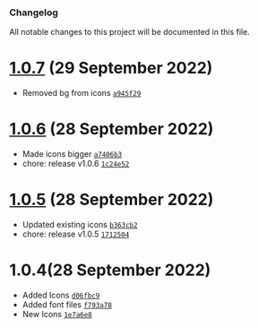 ### Changelog

All notable changes to this project will be documented in this file.

# [1.0.7](https://github.com/utkarshk384/seabed-icons/compare/1.0.6...1.0.7) (29 September 2022)

- Removed bg from icons [`a945f29`](https://github.com/utkarshk384/seabed-icons/commit/a945f29f914ea480b8c0d03ca351b5489621c1ec)

# [1.0.6](https://github.com/utkarshk384/seabed-icons/compare/1.0.5...1.0.6) (28 September 2022)

- Made icons bigger [`a7406b3`](https://github.com/utkarshk384/seabed-icons/commit/a7406b3750bb6ddf17d0d723dbdc05ae7c9f68d5)
- chore: release v1.0.6 [`1c24e52`](https://github.com/utkarshk384/seabed-icons/commit/1c24e528169f96c9855bda49cee778ca396a4345)

# [1.0.5](https://github.com/utkarshk384/seabed-icons/compare/1.0.4...1.0.5) (28 September 2022)

- Updated existing icons [`b363cb2`](https://github.com/utkarshk384/seabed-icons/commit/b363cb250a39f2ddf2d01433ef53c9fe2f0ce92c)
- chore: release v1.0.5 [`1712504`](https://github.com/utkarshk384/seabed-icons/commit/17125048d22132222e250d5f3f7d04243202f42d)

# 1.0.4(28 September 2022)

- Added Icons [`d06fbc9`](https://github.com/utkarshk384/seabed-icons/commit/d06fbc900c68fe2316d250fbea45ac6fc3537912)
- Added font files [`f793a78`](https://github.com/utkarshk384/seabed-icons/commit/f793a78bee26583d8860f4e719f71da4bc6653c2)
- New Icons [`1e7a6e8`](https://github.com/utkarshk384/seabed-icons/commit/1e7a6e833d2be59d8a56e6d998c9dccd925ad259)
